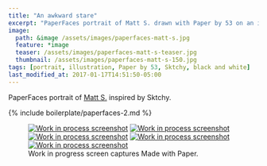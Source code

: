 ```yaml
---
title: "An awkward stare"
excerpt: "PaperFaces portrait of Matt S. drawn with Paper by 53 on an iPad."
image: 
  path: &image /assets/images/paperfaces-matt-s.jpg 
  feature: *image
  teaser: /assets/images/paperfaces-matt-s-teaser.jpg
  thumbnail: /assets/images/paperfaces-matt-s-150.jpg
tags: [portrait, illustration, Paper by 53, Sktchy, black and white]
last_modified_at: 2017-01-17T14:51:50-05:00
---
```


PaperFaces portrait of [Matt S.](http://sktchy.com/4SI2jH) inspired by Sktchy.

{% include boilerplate/paperfaces-2.md %}

<figure class="third">
	<a href="{{ site.url }}/assets/images/paperfaces-matt-s-process-1-lg.jpg"><img src="{{ site.url }}/assets/images/paperfaces-matt-s-process-1-600.jpg" alt="Work in process screenshot"></a>
	<a href="{{ site.url }}/assets/images/paperfaces-matt-s-process-2-lg.jpg"><img src="{{ site.url }}/assets/images/paperfaces-matt-s-process-2-600.jpg" alt="Work in process screenshot"></a>
	<a href="{{ site.url }}/assets/images/paperfaces-matt-s-process-3-lg.jpg"><img src="{{ site.url }}/assets/images/paperfaces-matt-s-process-3-600.jpg" alt="Work in process screenshot"></a>
	<a href="{{ site.url }}/assets/images/paperfaces-matt-s-process-4-lg.jpg"><img src="{{ site.url }}/assets/images/paperfaces-matt-s-process-4-600.jpg" alt="Work in process screenshot"></a>
	<a href="{{ site.url }}/assets/images/paperfaces-matt-s-process-5-lg.jpg"><img src="{{ site.url }}/assets/images/paperfaces-matt-s-process-5-600.jpg" alt="Work in process screenshot"></a>
	<figcaption>Work in progress screen captures Made with Paper.</figcaption>
</figure>
